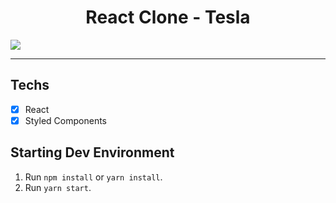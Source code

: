 <h1 align="center">
React Clone - Tesla
</h1>

<img src="![image](https://user-images.githubusercontent.com/57834109/134406703-42a2c7d1-1e8b-4d13-87b9-476039333a5d.png)">

<hr>

## Techs

- [x] React
- [x] Styled Components

## Starting Dev Environment

1. Run `npm install` or `yarn install`.<br />
2. Run `yarn start`.<br />
